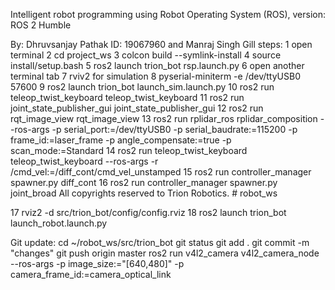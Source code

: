 Intelligent robot programming using Robot Operating System (ROS), version: ROS 2 Humble

By: Dhruvsanjay Pathak ID: 19067960 and Manraj Singh Gill 
steps: 
1 open terminal
2 cd project_ws
3 colcon build --symlink-install 
4 source install/setup.bash 
5 ros2 launch trion_bot rsp.launch.py
6 open another terminal tab
7 rviv2 for simulation 
8 pyserial-miniterm -e /dev/ttyUSB0 57600
9 ros2 launch trion_bot launch_sim.launch.py
10 ros2 run teleop_twist_keyboard teleop_twist_keyboard 
11 ros2 run joint_state_publisher_gui joint_state_publisher_gui
12 ros2 run rqt_image_view rqt_image_view
13 ros2 run rplidar_ros rplidar_composition --ros-args -p serial_port:=/dev/ttyUSB0 -p serial_baudrate:=115200 -p frame_id:=laser_frame -p angle_compensate:=true -p scan_mode:=Standard
14 ros2 run teleop_twist_keyboard teleop_twist_keyboard --ros-args -r /cmd_vel:=/diff_cont/cmd_vel_unstamped 
15 ros2 run controller_manager spawner.py diff_cont
16 ros2 run controller_manager spawner.py joint_broad
All copyrights reserved to Trion Robotics. # robot_ws

17 rviz2 -d src/trion_bot/config/config.rviz
18 ros2 launch trion_bot launch_robot.launch.py

Git update:
cd ~/robot_ws/src/trion_bot
git status
git add .
git commit -m "changes"
git push origin master
ros2 run v4l2_camera v4l2_camera_node --ros-args -p image_size:="[640,480]" -p camera_frame_id:=camera_optical_link